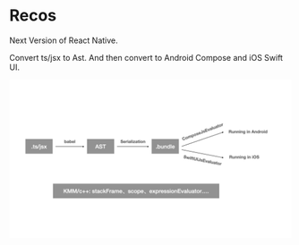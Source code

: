 # Recos
Next Version of React Native. 

Convert ts/jsx to Ast. And then convert to Android Compose and iOS Swift UI.

![Design](design.jpeg)